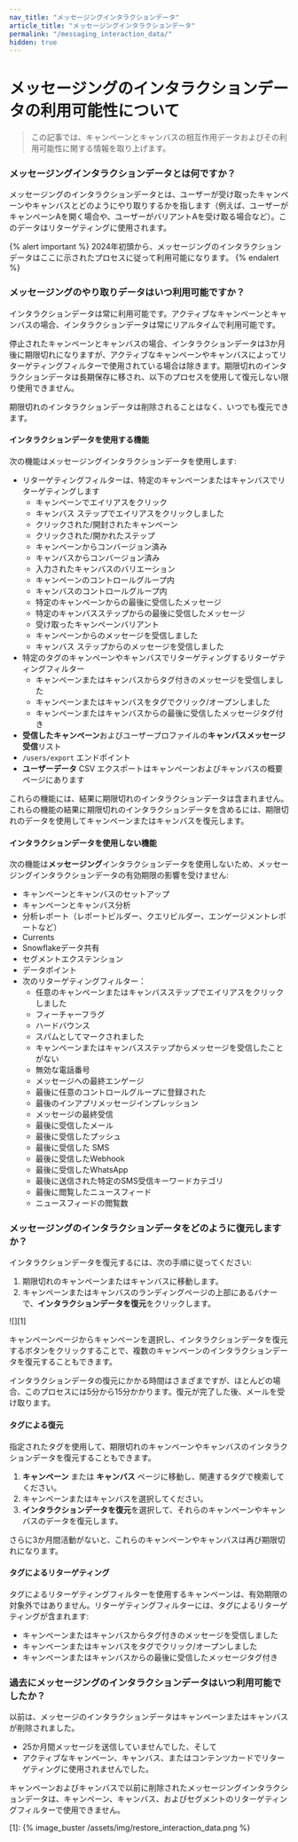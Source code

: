 ```yaml
---
nav_title: "メッセージングインタラクションデータ"
article_title: "メッセージングインタラクションデータ"
permalink: "/messaging_interaction_data/"
hidden: true
---
```


# メッセージングのインタラクションデータの利用可能性について

> この記事では、キャンペーンとキャンバスの相互作用データおよびその利用可能性に関する情報を取り上げます。

### メッセージングインタラクションデータとは何ですか？

メッセージングのインタラクションデータとは、ユーザーが受け取ったキャンペーンやキャンバスとどのようにやり取りするかを指します（例えば、ユーザーがキャンペーンAを開く場合や、ユーザーがバリアントAを受け取る場合など）。このデータはリターゲティングに使用されます。

{% alert important %}
2024年初頭から、メッセージングのインタラクションデータはここに示されたプロセスに従って利用可能になります。
{% endalert %}

### メッセージングのやり取りデータはいつ利用可能ですか？

インタラクションデータは常に利用可能です。アクティブなキャンペーンとキャンバスの場合、インタラクションデータは常にリアルタイムで利用可能です。 

停止されたキャンペーンとキャンバスの場合、インタラクションデータは3か月後に期限切れになりますが、アクティブなキャンペーンやキャンバスによってリターゲティングフィルターで使用されている場合は除きます。期限切れのインタラクションデータは長期保存に移され、以下のプロセスを使用して復元しない限り使用できません。

期限切れのインタラクションデータは削除されることはなく、いつでも復元できます。

#### インタラクションデータを使用する機能

次の機能はメッセージングインタラクションデータを使用します:

- リターゲティングフィルターは、特定のキャンペーンまたはキャンバスでリターゲティングします
    - キャンペーンでエイリアスをクリック
    - キャンバス ステップでエイリアスをクリックしました
    - クリックされた/開封されたキャンペーン
    - クリックされた/開かれたステップ
    - キャンペーンからコンバージョン済み
    - キャンバスからコンバージョン済み
    - 入力されたキャンバスのバリエーション
    - キャンペーンのコントロールグループ内
    - キャンバスのコントロールグループ内
    - 特定のキャンペーンからの最後に受信したメッセージ
    - 特定のキャンバスステップからの最後に受信したメッセージ
    - 受け取ったキャンペーンバリアント
    - キャンペーンからのメッセージを受信しました
    - キャンバス ステップからのメッセージを受信しました
- 特定のタグのキャンペーンやキャンバスでリターゲティングするリターゲティングフィルター
    - キャンペーンまたはキャンバスからタグ付きのメッセージを受信しました
    - キャンペーンまたはキャンバスをタグでクリック/オープンしました
    - キャンペーンまたはキャンバスからの最後に受信したメッセージタグ付き
- **受信したキャンペーン**およびユーザープロファイルの**キャンバスメッセージ受信**リスト
- `/users/export` エンドポイント
- **ユーザーデータ** CSV エクスポートはキャンペーンおよびキャンバスの概要ページにあります

これらの機能には、結果に期限切れのインタラクションデータは含まれません。これらの機能の結果に期限切れのインタラクションデータを含めるには、期限切れのデータを使用してキャンペーンまたはキャンバスを復元します。

#### インタラクションデータを使用しない機能

次の機能は**メッセージング**インタラクションデータを使用しないため、メッセージングインタラクションデータの有効期限の影響を受けません:

- キャンペーンとキャンバスのセットアップ
- キャンペーンとキャンバス分析
- 分析レポート（レポートビルダー、クエリビルダー、エンゲージメントレポートなど）
- Currents
- Snowflakeデータ共有
- セグメントエクステンション
- データポイント
- 次のリターゲティングフィルター：
    - 任意のキャンペーンまたはキャンバスステップでエイリアスをクリックしました
    - フィーチャーフラグ
    - ハードバウンス
    - スパムとしてマークされました
    - キャンペーンまたはキャンバスステップからメッセージを受信したことがない
    - 無効な電話番号
    - メッセージへの最終エンゲージ
    - 最後に任意のコントロールグループに登録された
    - 最後のインアプリメッセージインプレッション
    - メッセージの最終受信
    - 最後に受信したメール 
    - 最後に受信したプッシュ
    - 最後に受信した SMS
    - 最後に受信したWebhook
    - 最後に受信したWhatsApp
    - 最後に送信された特定のSMS受信キーワードカテゴリ
    - 最後に閲覧したニュースフィード
    - ニュースフィードの閲覧数

### メッセージングのインタラクションデータをどのように復元しますか？

インタラクションデータを復元するには、次の手順に従ってください:

1. 期限切れのキャンペーンまたはキャンバスに移動します。
2. キャンペーンまたはキャンバスのランディングページの上部にあるバナーで、**インタラクションデータを復元**をクリックします。

![][1]

キャンペーンページからキャンペーンを選択し、インタラクションデータを復元するボタンをクリックすることで、複数のキャンペーンのインタラクションデータを復元することもできます。

インタラクションデータの復元にかかる時間はさまざまですが、ほとんどの場合、このプロセスには5分から15分かかります。復元が完了した後、メールを受け取ります。

#### タグによる復元

指定されたタグを使用して、期限切れのキャンペーンやキャンバスのインタラクションデータを復元することもできます。

1. **キャンペーン** または **キャンバス** ページに移動し、関連するタグで検索してください。
2. キャンペーンまたはキャンバスを選択してください。
3. **インタラクションデータを復元**を選択して、それらのキャンペーンやキャンバスのデータを復元します。

さらに3か月間活動がないと、これらのキャンペーンやキャンバスは再び期限切れになります。

#### タグによるリターゲティング

タグによるリターゲティングフィルターを使用するキャンペーンは、有効期限の対象外ではありません。リターゲティングフィルターには、タグによるリターゲティングが含まれます:

- キャンペーンまたはキャンバスからタグ付きのメッセージを受信しました
- キャンペーンまたはキャンバスをタグでクリック/オープンしました
- キャンペーンまたはキャンバスからの最後に受信したメッセージタグ付き

### 過去にメッセージングのインタラクションデータはいつ利用可能でしたか？

以前は、メッセージのインタラクションデータはキャンペーンまたはキャンバスが削除されました。
- 25か月間メッセージを送信していませんでした、そして
- アクティブなキャンペーン、キャンバス、またはコンテンツカードでリターゲティングに使用されませんでした。

キャンペーンおよびキャンバスで以前に削除されたメッセージングインタラクションデータは、キャンペーン、キャンバス、およびセグメントのリターゲティングフィルターで使用できません。

[1]: {% image_buster /assets/img/restore_interaction_data.png %}
